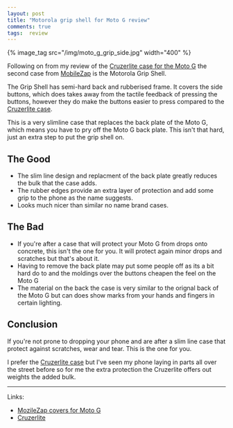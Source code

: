 ```yaml
---
layout: post
title: "Motorola grip shell for Moto G review"
comments: true
tags:  review
---
```


{% image_tag src="/img/moto_g_grip_side.jpg" width="400" %}

Following on from my review of the [Cruzerlite case for the Moto G](cruzerlite-case-for-moto-g-review/) the second case 
from [MobileZap](http://www.mobilezap.com.au/35004/motorola/moto-g/covers.htm) is the Motorola Grip Shell.

<!--more-->
The Grip Shell has semi-hard back and rubberised frame. It covers the side buttons, 
which does takes away from the tactile feedback of pressing the buttons, 
however they do make the buttons easier to press
compared to the [Cruzerlite case](cruzerlite-case-for-moto-g-review/).

This is a very slimline case that replaces the back plate of the Moto G, which means you have to pry off the Moto G back plate. 
This isn't that hard, just an extra step to put the grip shell on.

## The Good

  * The slim line design and replacment of the back plate greatly reduces the bulk that the case adds. 
  * The rubber edges provide an extra layer of protection and add some grip to the phone as the name suggests.
  * Looks much nicer than similar no name brand cases.

## The Bad

  * If you're after a case that will protect your Moto G from drops onto concrete, this isn't the one for you.  It will protect again minor drops and scratches but that's about it.
  * Having to remove the back plate may put some people off as its a bit hard do to and the moldings over the buttons cheapen the feel on the Moto G
  * The material on the back the case is very similar to the orignal back of the Moto G but can does show marks from your hands and fingers in certain lighting.


## Conclusion 

If you're not prone to dropping your phone and are after a slim line case that 
protect against scratches, wear and tear. This is the one for you.  

I prefer the [Cruzerlite case](cruzerlite-case-for-moto-g-review/) but I've seen my phone laying in parts all over the street before so 
for me the extra protection the Cruzerlite offers out weights the added bulk.

---

Links:

 * [MozileZap covers for Moto G](http://www.mobilezap.com.au/35004/motorola/moto-g/covers.htm)
 * [Cruzerlite](http://www.cruzerlite.com/cases/motorola/moto-g/cruzerlite-bugdroid-circuit-case-for-moto-g)

